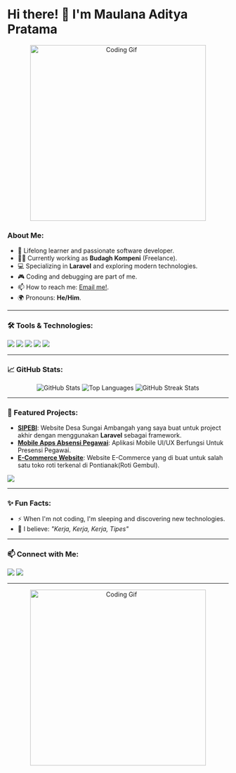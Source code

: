 # <summary><strong>Hi there! 👋 I'm Maulana Aditya Pratama</strong></summary>

<p align="center">
  <img src="https://media4.giphy.com/media/v1.Y2lkPTc5MGI3NjExOG8yNXEweXNzbDAwaTlmYWF3bjd5dHdsejhjeDBzb2Nyemg0dmFxeiZlcD12MV9pbnRlcm5hbF9naWZfYnlfaWQmY3Q9Zw/G5K2Jy1Mvy0Zq/giphy.webp" width="400" alt="Coding Gif" />
</p>

### About Me:
- 🌱 Lifelong learner and passionate software developer.  
- 👨‍💻 Currently working as **Budagh Kompeni** (Freelance).  
- 💻 Specializing in **Laravel** and exploring modern technologies.  
- 🎮 Coding and debugging are part of me.  
- 📫 How to reach me: [Email me!](mailto:aditya.neo5@gmail.com).  
- 🌍 Pronouns: **He/Him**.  

---

### **🛠 Tools & Technologies:**
<p align="left">
  <img src="https://img.shields.io/badge/Code-Java-red?&logo=java&logoColor=white" />
  <img src="https://img.shields.io/badge/Text%20Editor-Visual%20Studio%20Code-blue?&logo=visual%20studio%20code&logoColor=blue" />
  <img src="https://img.shields.io/badge/Database-MySQL-blue?&logo=mysql&logoColor=white" />
  <img src="https://img.shields.io/badge/Version%20Control-Git-orange?&logo=git&logoColor=white" />
  <img src="https://img.shields.io/badge/Hosting-Docker-lightblue?&logo=docker&logoColor=white" />
</p>

---

### **📈 GitHub Stats:**
<p align="center">
  <img src="https://github-readme-stats.vercel.app/api?username=12210778-MaulanaAdityaPratama&show_icons=true&theme=transparent" alt="GitHub Stats" />
  <img src="https://github-readme-stats.vercel.app/api/top-langs/?username=12210778-MaulanaAdityaPratama&layout=compact&theme=transparent" alt="Top Languages" />
  <img src="https://github-readme-streak-stats.herokuapp.com/?user=12210778-MaulanaAdityaPratama&theme=transparent" alt="GitHub Streak Stats" />
</p>

---

### **🚀 Featured Projects:**
- [**SIPEBI**](https://github.com/12210778-MaulanaAdityaPratama/projectsi-SIPEBI-fork): Website Desa Sungai Ambangah yang saya buat untuk project akhir dengan menggunakan **Laravel** sebagai framework.
- [**Mobile Apps Absensi Pegawai**](https://github.com/12210778-MaulanaAdityaPratama/12210778-Presensi_Pegawai_12.4B.30): Aplikasi Mobile UI/UX Berfungsi Untuk Presensi Pegawai.
- [**E-Commerce Website**](https://github.com/12210778-MaulanaAdityaPratama/roti): Website E-Commerce yang di buat untuk salah satu toko roti terkenal di Pontianak(Roti Gembul).

<p align="left">
  <img src="https://github-readme-stats.vercel.app/api/pin/?username=12210778-MaulanaAdityaPratama&repo=projectsi-SIPEBI-fork&theme=transparent" />
</p>

---

### **✨ Fun Facts:**
- ⚡ When I'm not coding, I'm sleeping and discovering new technologies.  
- 🌱 I believe: *"Kerja, Kerja, Kerja, Tipes"*  

---

### **📫 Connect with Me:**
<p align="left">
  <a href="mailto:aditya.neo5@gmail.com"><img src="https://img.shields.io/badge/Email-aditya.neo5@gmail.com-red?style=flat&logo=gmail" /></a>
  <a href="https://linkedin.com/in/your-linkedin"><img src="https://img.shields.io/badge/LinkedIn-Connect-blue?style=flat&logo=linkedin" /></a>
</p>

---

<p align="center">
  <img src="https://media4.giphy.com/media/v1.Y2lkPTc5MGI3NjExZ2U2OWV1Njg1MGEwY3FlNDR5MHM2YWJtMXNsZXMza2kzZ3FhZDVyaSZlcD12MV9pbnRlcm5hbF9naWZfYnlfaWQmY3Q9Zw/l1aHgbr47zJug2ddNb/giphy.webp" width="400" alt="Coding Gif" />
</p>
